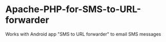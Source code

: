 # Apache-PHP-for-SMS-to-URL-forwarder
Works with Android app "SMS to URL forwarder" to email SMS messages
